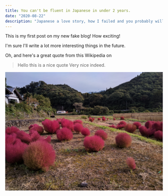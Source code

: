 ```yaml
---
title: You can't be fluent in Japanese in under 2 years.
date: "2020-08-22"
description: "Japanese a love story, how I failed and you probably will too."
---
```


This is my first post on my new fake blog! How exciting!

I'm sure I'll write a lot more interesting things in the future.

Oh, and here's a great quote from this Wikipedia on

<!-- [salted duck eggs](https://en.wikipedia.org/wiki/Salted_duck_egg). -->

> Hello this is a nice quote
> Very nice indeed.

![Weird jap plants](./plants.jpg)

